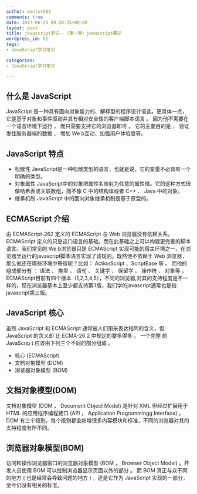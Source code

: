 ```yaml
---
author: wanls4583
comments: true
date: 2017-06-26 09:20:35+00:00
layout: post
title: javascript笔记--（第一章）javascript概述
wordpress_id: 51
tags:
- JavaScript学习笔记

categories:
- JavaScript学习笔记

---
```


## 什么是 JavaScript

JavaScript 是一种具有面向对象能力的、解释型的程序设计语言。更具体一点，它是基于对象和事件驱动并具有相对安全性的客户端脚本语言 。 因为他不需要在一个语言环境下运行 ， 而只需要支持它的浏览器即可 。 它的主要目的是 ， 验证发往服务器端的数据 、 增加 We b互动、加强用户体验度等。

## JavaScript 特点

- 松散性
JavaScript是一种松散类型的语言，也就是说，它的变量不必具有一个明确的类型。
- 对象属性
JavaScript中的对象把属性名映射为任意的属性值。它的这种方式很像哈希表或关联数组，而不像 C 中的结构体或者 C++ 、 Java 中的对象。
- 继承机制
JavaScript 中的面向对象继承机制是基于原型的。

## ECMAScript 介绍

由 ECMAScript-262 定义的 ECMAScript 与 Web 浏览器没有依赖关系。 ECMAScript 定义的只是这门语言的基础，而在此基础之上可以构建更完善的脚本语言。我们常见的 We b浏览器只是 ECMAScript 实现可能的宿主环境之一，在浏览器里运行的javascript脚本语言实现了该规则。既然他不依赖于 Web 浏览器，那么他还在哪些环境中寄宿呢？比如： ActionScript 、ScriptEase 等 。 而他的组成部分有 ： 语法 、 类型 、 语句 、 关键字 、 保留字 、 操作符 、 对象等 。 ECMAScript目前有四个版本（1,2,3,4,5），不同的浏览器,对其的支持程度是不一样的，现在浏览器基本上至少都支持第3版，我们学的javascript通常也是指javascript第三版。

## JavaScript 核心

虽然 JavaScript 和 ECMAScript 通常被人们用来表达相同的含义，但 JavaScript 的含义却 比 ECMA-26 2 中规定的要多得多 。 一个完整 的 JavaScrip t 应该由下列三个不同的部分组成 。

- 核心 (ECMAScript)
- 文档对象模型 (DOM)
- 浏览器对象模型 (BOM)

## 文档对象模型(DOM)

文档对象模型 (DOM ， Document Object Model) 是针对 XML 但经过扩展用于 HTML 的应用程序编程接口 (API ， Application Programmingg Interface) 。DOM 有三个级别，每个级别都会新增很多内容模块和标准，不同的浏览器对其的支持程度有所不同。

## 浏览器对象模型(BOM)

访问和操作浏览器窗口的浏览器对象模型 (BOM ， Browser Object Model) 。开发人员使用 BOM 可以控制浏览器显示页面以外的部分 。 而 BOM 真正与众不同的地方 ( 也是经常会导致问题的地方 ) ，还是它作为 JavaScript 实现的一部分，至今仍没有相关的标准。
